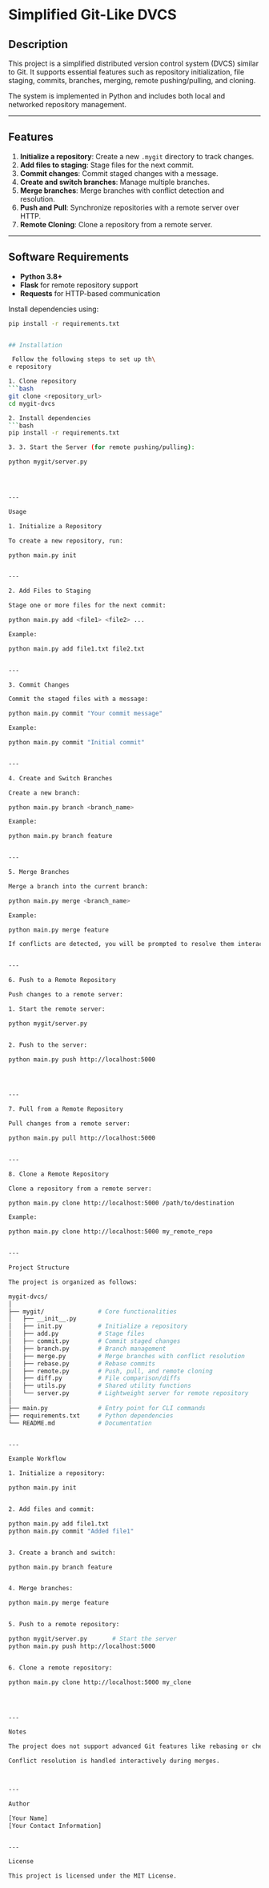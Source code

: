 # Simplified Git-Like DVCS

## Description
This project is a simplified distributed version control system (DVCS) similar to Git. It supports essential features such as repository initialization, file staging, commits, branches, merging, remote pushing/pulling, and cloning.

The system is implemented in Python and includes both local and networked repository management.

---

## Features
1. **Initialize a repository**: Create a new `.mygit` directory to track changes.
2. **Add files to staging**: Stage files for the next commit.
3. **Commit changes**: Commit staged changes with a message.
4. **Create and switch branches**: Manage multiple branches.
5. **Merge branches**: Merge branches with conflict detection and resolution.
6. **Push and Pull**: Synchronize repositories with a remote server over HTTP.
7. **Remote Cloning**: Clone a repository from a remote server.

---

## Software Requirements
- **Python 3.8+**
- **Flask** for remote repository support
- **Requests** for HTTP-based communication

Install dependencies using:

```bash
pip install -r requirements.txt


## Installation

 Follow the following steps to set up th\
e repository

1. Clone repository
```bash
git clone <repository_url>
cd mygit-dvcs

2. Install dependencies
```bash
pip install -r requirements.txt

3. 3. Start the Server (for remote pushing/pulling):

python mygit/server.py




---

Usage

1. Initialize a Repository

To create a new repository, run:

python main.py init


---

2. Add Files to Staging

Stage one or more files for the next commit:

python main.py add <file1> <file2> ...

Example:

python main.py add file1.txt file2.txt


---

3. Commit Changes

Commit the staged files with a message:

python main.py commit "Your commit message"

Example:

python main.py commit "Initial commit"


---

4. Create and Switch Branches

Create a new branch:

python main.py branch <branch_name>

Example:

python main.py branch feature


---

5. Merge Branches

Merge a branch into the current branch:

python main.py merge <branch_name>

Example:

python main.py merge feature

If conflicts are detected, you will be prompted to resolve them interactively.


---

6. Push to a Remote Repository

Push changes to a remote server:

1. Start the remote server:

python mygit/server.py


2. Push to the server:

python main.py push http://localhost:5000




---

7. Pull from a Remote Repository

Pull changes from a remote server:

python main.py pull http://localhost:5000


---

8. Clone a Remote Repository

Clone a repository from a remote server:

python main.py clone http://localhost:5000 /path/to/destination

Example:

python main.py clone http://localhost:5000 my_remote_repo


---

Project Structure

The project is organized as follows:

mygit-dvcs/
│
├── mygit/               # Core functionalities
│   ├── __init__.py
│   ├── init.py          # Initialize a repository
│   ├── add.py           # Stage files
│   ├── commit.py        # Commit staged changes
│   ├── branch.py        # Branch management
│   ├── merge.py         # Merge branches with conflict resolution
│   ├── rebase.py        # Rebase commits
│   ├── remote.py        # Push, pull, and remote cloning
│   ├── diff.py          # File comparison/diffs
│   ├── utils.py         # Shared utility functions
│   └── server.py        # Lightweight server for remote repository
│
├── main.py              # Entry point for CLI commands
├── requirements.txt     # Python dependencies
└── README.md            # Documentation


---

Example Workflow

1. Initialize a repository:

python main.py init


2. Add files and commit:

python main.py add file1.txt
python main.py commit "Added file1"


3. Create a branch and switch:

python main.py branch feature


4. Merge branches:

python main.py merge feature


5. Push to a remote repository:

python mygit/server.py       # Start the server
python main.py push http://localhost:5000


6. Clone a remote repository:

python main.py clone http://localhost:5000 my_clone




---

Notes

The project does not support advanced Git features like rebasing or cherry-picking but focuses on core DVCS functionalities.

Conflict resolution is handled interactively during merges.



---

Author

[Your Name]
[Your Contact Information]


---

License

This project is licensed under the MIT License.


